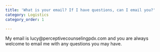 ```yaml
---
title: 'What is your email? If I have questions, can I email you?'
category: Logistics
category_order: 1

---
```

<p>My email is lucy@perceptivecounselingpdx.com and you are always welcome to email me with any questions you may have.</p>
